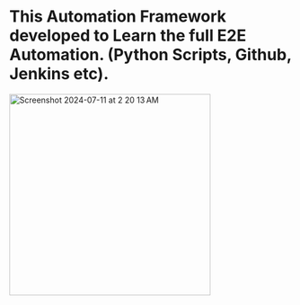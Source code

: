 # This Automation Framework developed to Learn the full E2E Automation. (Python Scripts, Github, Jenkins etc).
<img width="358" alt="Screenshot 2024-07-11 at 2 20 13 AM" src="https://github.com/mohdatif1994/automation_coding/assets/113801363/93df67cf-ac35-4789-8a68-5e6e60e16248">
